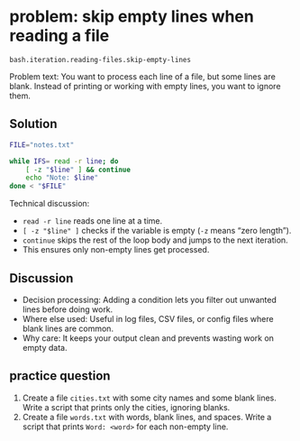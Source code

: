 # problem: skip empty lines when reading a file

`bash.iteration.reading-files.skip-empty-lines`

Problem text: You want to process each line of a file, but some lines are blank. Instead of printing or working with empty lines, you want to ignore them.

## Solution

```bash
FILE="notes.txt"

while IFS= read -r line; do
    [ -z "$line" ] && continue
    echo "Note: $line"
done < "$FILE"
```

Technical discussion:

* `read -r line` reads one line at a time.
* `[ -z "$line" ]` checks if the variable is empty (`-z` means “zero length”).
* `continue` skips the rest of the loop body and jumps to the next iteration.
* This ensures only non-empty lines get processed.

## Discussion

* Decision processing: Adding a condition lets you filter out unwanted lines before doing work.
* Where else used: Useful in log files, CSV files, or config files where blank lines are common.
* Why care: It keeps your output clean and prevents wasting work on empty data.

## practice question

1. Create a file `cities.txt` with some city names and some blank lines. Write a script that prints only the cities, ignoring blanks.
2. Create a file `words.txt` with words, blank lines, and spaces. Write a script that prints `Word: <word>` for each non-empty line.
